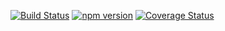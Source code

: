 [![Build Status](https://travis-ci.org/tmpfs/trucks.svg?v=6)](https://travis-ci.org/tmpfs/trucks)
[![npm version](http://img.shields.io/npm/v/trucks.svg?v=6)](https://npmjs.org/package/trucks)
[![Coverage Status](https://coveralls.io/repos/tmpfs/trucks/badge.svg?branch=master&service=github&v=6)](https://coveralls.io/github/tmpfs/trucks?branch=master)

